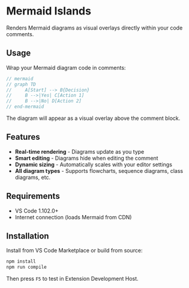 # Mermaid Islands

Renders Mermaid diagrams as visual overlays directly within your code comments.

## Usage

Wrap your Mermaid diagram code in comments:

```javascript
// mermaid
// graph TD
//     A[Start] --> B{Decision}
//     B -->|Yes| C[Action 1]
//     B -->|No| D[Action 2]
// end-mermaid
```

The diagram will appear as a visual overlay above the comment block.

## Features

- **Real-time rendering** - Diagrams update as you type
- **Smart editing** - Diagrams hide when editing the comment
- **Dynamic sizing** - Automatically scales with your editor settings
- **All diagram types** - Supports flowcharts, sequence diagrams, class diagrams, etc.

## Requirements

- VS Code 1.102.0+
- Internet connection (loads Mermaid from CDN)

## Installation

Install from VS Code Marketplace or build from source:

```bash
npm install
npm run compile
```

Then press `F5` to test in Extension Development Host.